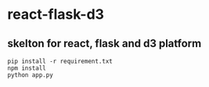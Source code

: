 # react-flask-d3

## skelton for react, flask and d3 platform

`pip install -r requirement.txt`  
`npm install`  
`python app.py`  